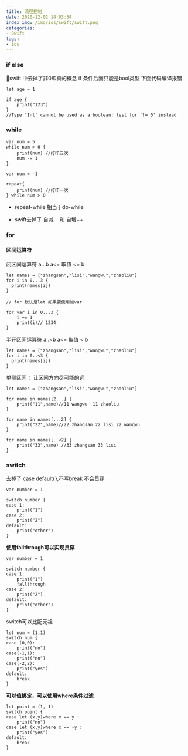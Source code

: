 ```yaml
---
title: 流程控制
date: 2020-12-02 14:03:54
index_img: /img/ios/swift/swift.png
categories:
- Swift
tags:
- ios
---
```


### if else 

swift 中去掉了非0即真的概念 if 条件后面只能是bool类型
下面代码编译报错
```
let age = 1

if age { 
    print("123")
}
//Type 'Int' cannot be used as a boolean; test for '!= 0' instead

```

### while

```
var num = 5
while num > 0 {
    print(num) //打印五次
    num -= 1
}

var num = -1

repeat{
    print(num) //打印一次
} while num > 0

```

- repeat-while 相当于do-while

- swift去掉了 自减-- 和 自增++

### for 

#### 区间运算符

闭区间运算符 a...b   a<= 取值 <= b

```
let names = ["zhangsan","lisi","wangwu","zhaoliu"]
for i in 0...3 {
  print(names[i])
}

// for 默认是let 如果要使用加var 

```
```
for var i in 0...3 {
    i += 1
    print(i)// 1234
}
```

半开区间运算符   a..<b   a<= 取值 < b
```
let names = ["zhangsan","lisi","wangwu","zhaoliu"]
for i in 0..<3 {
  print(names[i])
}

```

单侧区间： 让区间方向尽可能的远
```
let names = ["zhangsan","lisi","wangwu","zhaoliu"]

for name in names[2...] {
    print("11",name)//11 wangwu  11 zhaoliu
}

for name in names[...2] {
    print("22",name)//22 zhangsan 22 lisi 22 wangwu
}

for name in names[..<2] {
    print("33",name) //33 zhangsan 33 lisi
}
```

### switch
去掉了 case default{},不写break 不会贯穿
```
var number = 1

switch number {
case 1:
    print("1")
case 2:
    print("2")
default:
    print("other")
}
```

**使用fallthrough可以实现贯穿**

```
var number = 1

switch number {
case 1:
    print("1")
    fallthrough
case 2:
    print("2")
default:
    print("other")
}

```
switch可以比配元祖
```
let num = (1,1)
switch num {
case (0,0):
    print("no")
case(-1,1):
    print("no")
case(-2,2):
    print("yes")
default:
    break
}
```

**可以值绑定，可以使用where条件过滤**
```
let point = (1,-1)
switch point {
case let (x,y)where x == y :
    print("no")
case let (x,y)where x == -y :
    print("yes")
default:
    break
}
```